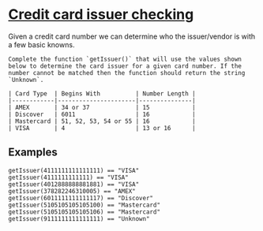 # [Credit card issuer checking](https://www.codewars.com/kata/credit-card-issuer-checking "https://www.codewars.com/kata/5701e43f86306a615c001868")

Given a credit card number we can determine who the issuer/vendor is with a few basic knowns.

```
Complete the function `getIssuer()` that will use the values shown below to determine the card issuer for a given card number. If the number cannot be matched then the function should return the string `Unknown`.
```


```
| Card Type  | Begins With          | Number Length |
|------------|----------------------|---------------|
| AMEX       | 34 or 37             | 15            |
| Discover   | 6011                 | 16            |
| Mastercard | 51, 52, 53, 54 or 55 | 16            |
| VISA       | 4                    | 13 or 16      |
```

## Examples

```
getIssuer(4111111111111111) == "VISA"
getIssuer(4111111111111) == "VISA"
getIssuer(4012888888881881) == "VISA"
getIssuer(378282246310005) == "AMEX"
getIssuer(6011111111111117) == "Discover"
getIssuer(5105105105105100) == "Mastercard"
getIssuer(5105105105105106) == "Mastercard"
getIssuer(9111111111111111) == "Unknown"
```